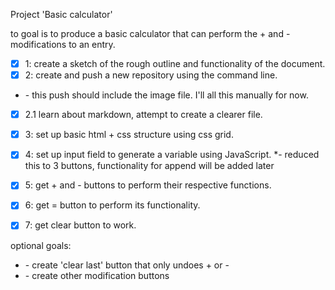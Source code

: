 Project 'Basic calculator'

to goal is to produce a basic calculator that can perform the \+ and \-  modifications to an entry.

* [x] 1: create a sketch of the rough outline and functionality of the document.
* [x] 2: create and push a new repository using the command line.
* \- this push should include the image file. I'll all this manually for now.
* [x] 2.1 learn about markdown, attempt to create a clearer file.
* [x] 3: set up basic html \+ css structure using css grid.
* [x] 4: set up input field to generate a variable using JavaScript.
*\- reduced this to 3 buttons, functionality for append will be added later
* [x] 5: get \+ and \- buttons to perform their respective functions.
* [x] 6: get = button to perform its functionality.
* [x] 7: get clear button to work.


optional goals:

* \- create 'clear last' button that only undoes \+ or \-
* \- create other modification buttons
